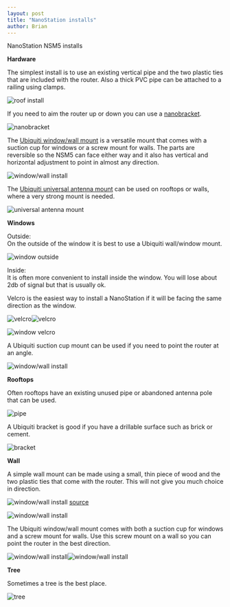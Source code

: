 ```yaml
---
layout: post
title: "NanoStation installs"
author: Brian
---
```


NanoStation NSM5 installs 



**Hardware**

The simplest install is to use an existing vertical pipe and the two plastic ties that are included with the router. Also a thick PVC pipe can be attached to a railing using clamps.

![roof install](/assets/images/nsm5/roof-87.jpg)

If you need to aim the router up or down you can use a [nanobracket](https://www.streakwave.com/itemdesc.asp?ic=NBU001).

![nanobracket](/assets/images/nsm5/nanobracket.jpg)

The [Ubiquiti window/wall mount](http://www.amazon.com/Ubiquiti-Networks-NanoStation-Window-Mount/dp/B004EHUR8U) is a versatile mount that comes with a suction cup for windows or a screw mount for walls. The parts are reversible so the NSM5 can face either way and it also has vertical and horizontal adjustment to point in almost any direction.

![window/wall install](/assets/images/nsm5/ubiquiti-window-wall-mount.jpg)

The [Ubiquiti universal antenna mount](http://www.amazon.com/gp/product/B006J1WSGI/) can be used on rooftops or walls, where a very strong mount is needed.

![universal antenna mount](/assets/images/nsm5/ubiquiti-universal-mount.jpg)


**Windows**

Outside:  
On the outside of the window it is best to use a Ubiquiti wall/window mount.

![window outside](/assets/images/nsm5/window-cup-outside.jpg)

Inside:  
It is often more convenient to install inside the window. You will lose about 2db of signal but that is usually ok.

Velcro is the easiest way to install a NanoStation if it will be facing the same direction as the window.

![velcro](/assets/images/nsm5/velcro.jpg)![velcro](/assets/images/nsm5/window-velcro-off.jpg)

![window velcro](/assets/images/nsm5/window-velcro-on.jpg)

A Ubiquiti suction cup mount can be used if you need to point the router at an angle.

![window/wall install](/assets/images/nsm5/window-cup-inside.jpg)

**Rooftops**

Often rooftops have an existing unused pipe or abandoned antenna pole that can be used.

![pipe](/assets/images/nsm5/pipe.jpg)

A Ubiquiti bracket is good if you have a drillable surface such as brick or cement.

![bracket](/assets/images/nsm5/bracket-200.jpg)

**Wall**

A simple wall mount can be made using a small, thin piece of wood and the two plastic ties that come with the router. This will not give you much choice in direction.

![window/wall install](/assets/images/nsm5/wall.jpg)
[source](https://www.telcoantennas.com.au/site/how-extend-wifi-coverage-using-ubiquiti-nanostation)

![window/wall install](/assets/images/nsm5/wall-201.jpg)

The Ubiquiti window/wall mount comes with both a suction cup for windows and a screw mount for walls. Use this screw mount on a wall so you can point the router in the best direction.

![window/wall install](/assets/images/nsm5/windowwall2.jpg)![window/wall install](/assets/images/nsm5/windowwall.jpg)

**Tree**

Sometimes a tree is the best place.

![tree](/assets/images/nsm5/tree.jpg)


